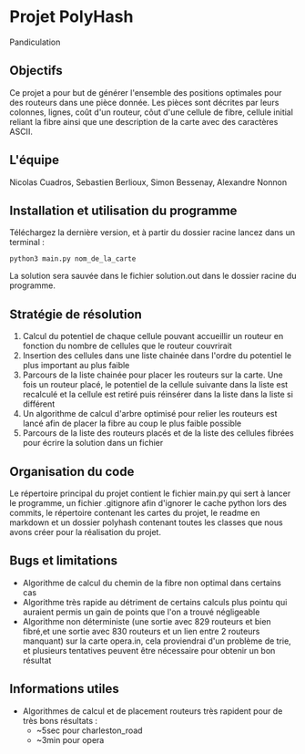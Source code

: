 # Projet PolyHash
Pandiculation

## Objectifs

Ce projet a pour but de générer l'ensemble des positions optimales pour des routeurs dans une pièce donnée. Les pièces sont décrites par leurs colonnes, lignes, coût d'un routeur, côut d'une cellule de fibre, cellule initial reliant la fibre ainsi que une description de la carte avec des caractères ASCII.

## L'équipe

Nicolas Cuadros, Sebastien Berlioux, Simon Bessenay, Alexandre Nonnon

## Installation et utilisation du programme

Téléchargez la dernière version, et à partir du dossier racine lancez dans un terminal :

    python3 main.py nom_de_la_carte

La solution sera sauvée dans le fichier solution.out dans le dossier racine du programme.

## Stratégie de résolution

1. Calcul du potentiel de chaque cellule pouvant accueillir un routeur en fonction du nombre de cellules que le routeur couvrirait
2. Insertion des cellules dans une liste chainée dans l'ordre du potentiel le plus important au plus faible
3. Parcours de la liste chainée pour placer les routeurs sur la carte. Une fois un routeur placé, le potentiel de la cellule suivante dans la liste est recalculé et la cellule est retiré puis réinsérer dans la liste dans la liste si différent
4. Un algorithme de calcul d'arbre optimisé pour relier les routeurs est lancé afin de placer la fibre au coup le plus faible possible
5. Parcours de la liste des routeurs placés et de la liste des cellules fibrées pour écrire la solution dans un fichier

## Organisation du code

Le répertoire principal du projet contient le fichier main.py qui sert à lancer le programme, un fichier .gitignore afin d'ignorer le cache python lors des commits, le répertoire contenant les cartes du projet, le readme en markdown et un dossier polyhash contenant toutes les classes que nous avons créer pour la réalisation du projet. 

## Bugs et limitations

- Algorithme de calcul du chemin de la fibre non optimal dans certains cas
- Algorithme très rapide au détriment de certains calculs plus pointu qui auraient permis un gain de points que l'on a trouvé négligeable
- Algorithme non déterministe (une sortie avec 829 routeurs et bien fibré,et une sortie avec 830 routeurs et un lien entre 2 routeurs manquant) sur la carte opera.in, cela proviendrai d'un problème de trie, et plusieurs tentatives peuvent être nécessaire pour obtenir un bon résultat

## Informations utiles

- Algorithmes de calcul et de placement routeurs très rapident pour de très bons résultats :
  - ~5sec pour charleston_road
  - ~3min pour opera
